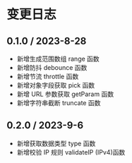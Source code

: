 # 变更日志

## 0.1.0 / 2023-8-28

- 新增生成范围数组 range 函数
- 新增防抖 debounce 函数
- 新增节流 throttle 函数
- 新增对象字段获取 pick 函数
- 新增 URL 参数获取 getParam 函数
- 新增字符串截断 truncate 函数

## 0.2.0 / 2023-9-6

- 新增获取数据类型 type 函数
- 新增校验 IP 规则 validateIP (IPv4)函数
